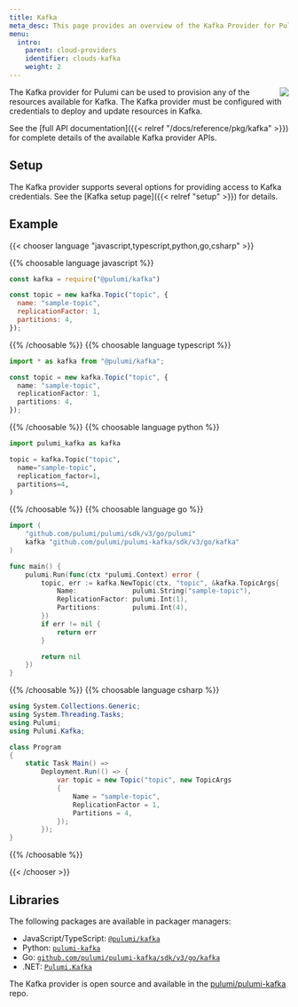 ```yaml
---
title: Kafka
meta_desc: This page provides an overview of the Kafka Provider for Pulumi.
menu:
  intro:
    parent: cloud-providers
    identifier: clouds-kafka
    weight: 2
---
```


<img src="/logos/tech/kafka.png" align="right" class="h-16 px-8 pb-4">

The Kafka provider for Pulumi can be used to provision any of the resources available for Kafka.
The Kafka provider must be configured with credentials to deploy and update resources in Kafka.

See the [full API documentation]({{< relref "/docs/reference/pkg/kafka" >}}) for complete details of the available Kafka provider APIs.

## Setup

The Kafka provider supports several options for providing access to Kafka credentials.  See the [Kafka setup page]({{< relref "setup" >}}) for details.

## Example

{{< chooser language "javascript,typescript,python,go,csharp" >}}

{{% choosable language javascript %}}

```javascript
const kafka = require("@pulumi/kafka")

const topic = new kafka.Topic("topic", {
  name: "sample-topic",
  replicationFactor: 1,
  partitions: 4,
});
```

{{% /choosable %}}
{{% choosable language typescript %}}

```typescript
import * as kafka from "@pulumi/kafka";

const topic = new kafka.Topic("topic", {
  name: "sample-topic",
  replicationFactor: 1,
  partitions: 4,
});
```

{{% /choosable %}}
{{% choosable language python %}}

```python
import pulumi_kafka as kafka

topic = kafka.Topic("topic",
  name="sample-topic",
  replication_factor=1,
  partitions=4,
)
```

{{% /choosable %}}
{{% choosable language go %}}

```go
import (
	"github.com/pulumi/pulumi/sdk/v3/go/pulumi"
	kafka "github.com/pulumi/pulumi-kafka/sdk/v3/go/kafka"
)

func main() {
	pulumi.Run(func(ctx *pulumi.Context) error {
		topic, err := kafka.NewTopic(ctx, "topic", &kafka.TopicArgs{
			Name:              pulumi.String("sample-topic"),
			ReplicationFactor: pulumi.Int(1),
			Partitions:        pulumi.Int(4),
		})
		if err != nil {
			return err
		}

		return nil
	})
}

```

{{% /choosable %}}
{{% choosable language csharp %}}

```csharp
using System.Collections.Generic;
using System.Threading.Tasks;
using Pulumi;
using Pulumi.Kafka;

class Program
{
    static Task Main() =>
        Deployment.Run(() => {
            var topic = new Topic("topic", new TopicArgs
            {
                Name = "sample-topic",
                ReplicationFactor = 1,
                Partitions = 4,
            });
        });
}
```

{{% /choosable %}}

{{< /chooser >}}

## Libraries

The following packages are available in packager managers:

* JavaScript/TypeScript: [`@pulumi/kafka`](https://www.npmjs.com/package/@pulumi/kafka)
* Python: [`pulumi-kafka`](https://pypi.org/project/pulumi-kafka/)
* Go: [`github.com/pulumi/pulumi-kafka/sdk/v3/go/kafka`](https://github.com/pulumi/pulumi-kafka)
* .NET: [`Pulumi.Kafka`](https://www.nuget.org/packages/Pulumi.Kafka)

The Kafka provider is open source and available in the [pulumi/pulumi-kafka](https://github.com/pulumi/pulumi-kafka) repo.
